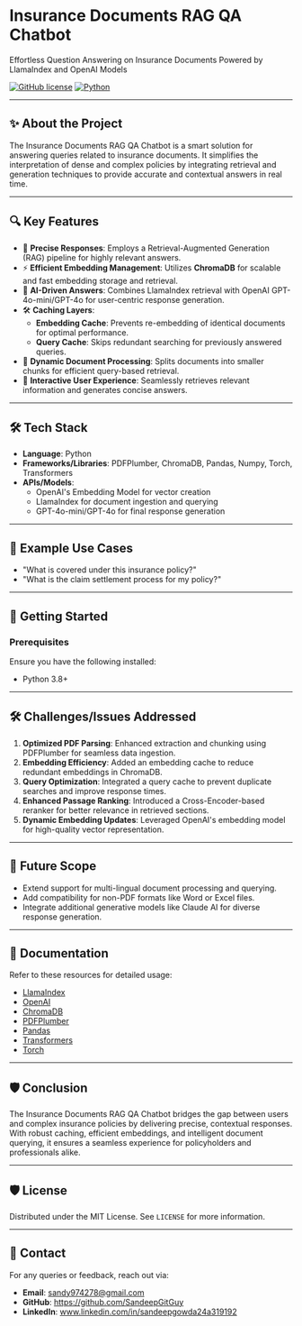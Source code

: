 # Insurance Documents RAG QA Chatbot  
Effortless Question Answering on Insurance Documents Powered by LlamaIndex and OpenAI Models  

[![GitHub license](https://img.shields.io/badge/license-MIT-blue.svg)](LICENSE)
[![Python](https://img.shields.io/badge/python-3.8%2B-brightgreen.svg)](https://www.python.org/)  

---  

## ✨ About the Project  
The Insurance Documents RAG QA Chatbot is a smart solution for answering queries related to insurance documents. It simplifies the interpretation of dense and complex policies by integrating retrieval and generation techniques to provide accurate and contextual answers in real time.  

---  

## 🔍 Key Features  
- 🌟 **Precise Responses**: Employs a Retrieval-Augmented Generation (RAG) pipeline for highly relevant answers.  
- ⚡ **Efficient Embedding Management**: Utilizes **ChromaDB** for scalable and fast embedding storage and retrieval.  
- 🧠 **AI-Driven Answers**: Combines LlamaIndex retrieval with OpenAI GPT-4o-mini/GPT-4o for user-centric response generation.  
- 🛠️ **Caching Layers**:  
  - **Embedding Cache**: Prevents re-embedding of identical documents for optimal performance.  
  - **Query Cache**: Skips redundant searching for previously answered queries.  
- 📄 **Dynamic Document Processing**: Splits documents into smaller chunks for efficient query-based retrieval.  
- 🤖 **Interactive User Experience**: Seamlessly retrieves relevant information and generates concise answers.  

---  

## 🛠️ Tech Stack  
- **Language**: Python  
- **Frameworks/Libraries**: PDFPlumber, ChromaDB, Pandas, Numpy, Torch, Transformers  
- **APIs/Models**:  
  - OpenAI's Embedding Model for vector creation  
  - LlamaIndex for document ingestion and querying  
  - GPT-4o-mini/GPT-4o for final response generation  

---  

## 🧪 Example Use Cases  
- "What is covered under this insurance policy?"  
- "What is the claim settlement process for my policy?"  

---  

## 🚀 Getting Started  

### Prerequisites  
Ensure you have the following installed:  
- Python 3.8+  

---  

## 🛠️ Challenges/Issues Addressed  
1. **Optimized PDF Parsing**: Enhanced extraction and chunking using PDFPlumber for seamless data ingestion.  
2. **Embedding Efficiency**: Added an embedding cache to reduce redundant embeddings in ChromaDB.  
3. **Query Optimization**: Integrated a query cache to prevent duplicate searches and improve response times.  
4. **Enhanced Passage Ranking**: Introduced a Cross-Encoder-based reranker for better relevance in retrieved sections.  
5. **Dynamic Embedding Updates**: Leveraged OpenAI's embedding model for high-quality vector representation.  

---  

## 🚀 Future Scope  
- Extend support for multi-lingual document processing and querying.  
- Add compatibility for non-PDF formats like Word or Excel files.  
- Integrate additional generative models like Claude AI for diverse response generation.  

---  

## 📖 Documentation  
Refer to these resources for detailed usage:  
- [LlamaIndex](https://llamaindex.ai/docs/)  
- [OpenAI](https://platform.openai.com/docs/)  
- [ChromaDB](https://docs.trychroma.com/)  
- [PDFPlumber](https://pypi.org/project/pdfplumber/)  
- [Pandas](https://pandas.pydata.org/docs/)  
- [Transformers](https://huggingface.co/docs/transformers/index)  
- [Torch](https://pytorch.org/docs/stable/index.html)  

---  

## 🛡️ Conclusion  
The Insurance Documents RAG QA Chatbot bridges the gap between users and complex insurance policies by delivering precise, contextual responses. With robust caching, efficient embeddings, and intelligent document querying, it ensures a seamless experience for policyholders and professionals alike.  

---  

## 🛡️ License  
Distributed under the MIT License. See `LICENSE` for more information.  

---  

## 💬 Contact  
For any queries or feedback, reach out via:  

- **Email**: sandy974278@gmail.com  
- **GitHub**: https://github.com/SandeepGitGuy  
- **LinkedIn**: www.linkedin.com/in/sandeepgowda24a319192  
